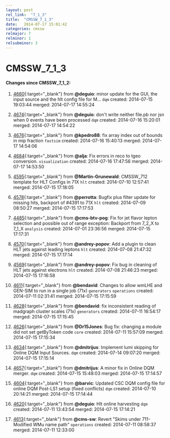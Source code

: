 ```yaml
---
layout: post
rel_link:  "7_1_3"
title:  "CMSSW_7_1_3"
date:   2014-07-17 15:01:42
categories: cmssw
relmajor: 7
relminor: 1
relsubminor: 3
---
```


# CMSSW_7_1_3
#### Changes since CMSSW_7_1_2:

1. [4660](http://github.com/cms-sw/cmssw/pull/4660){:target="_blank"}  from **@deguio**: minor update for the GUI, the input source and the hlt config file for M... `dqm`  created: 2014-07-15 19:03:44 merged: 2014-07-17 14:55:24

2. [4674](http://github.com/cms-sw/cmssw/pull/4674){:target="_blank"}  from **@deguio**: don't write neither file.pb nor jsn when 0 events have been processed `dqm`  created: 2014-07-16 15:20:01 merged: 2014-07-17 14:54:22

3. [4676](http://github.com/cms-sw/cmssw/pull/4676){:target="_blank"}  from **@kpedro88**: fix array index out of bounds in mip fraction `fastsim`  created: 2014-07-16 15:40:13 merged: 2014-07-17 14:54:06

4. [4684](http://github.com/cms-sw/cmssw/pull/4684){:target="_blank"}  from **@alja**: Fix errors in reco to tgeo conversion. `visualization`  created: 2014-07-16 17:47:56 merged: 2014-07-17 14:53:50

5. [4595](http://github.com/cms-sw/cmssw/pull/4595){:target="_blank"}  from **@Martin-Grunewald**: CMSSW_712 template for HLT Configs in 71X `hlt`  created: 2014-07-10 12:57:41 merged: 2014-07-15 17:18:05

6. [4578](http://github.com/cms-sw/cmssw/pull/4578){:target="_blank"}  from **@perrotta**: Bugfix plus filter update for missing hits, backport of #4391 to 71X `hlt`  created: 2014-07-09 08:50:27 merged: 2014-07-15 17:17:53

7. [4485](http://github.com/cms-sw/cmssw/pull/4485){:target="_blank"}  from **@cms-btv-pog**: Fix for jet flavor lepton selection and possible out of range exception: Backport from 7_2_X to 7_1_X `analysis`  created: 2014-07-01 23:36:56 merged: 2014-07-15 17:17:31

8. [4570](http://github.com/cms-sw/cmssw/pull/4570){:target="_blank"}  from **@andrey-popov**: Add a plugin to clean HLT jets against leading leptons `hlt`  created: 2014-07-08 21:47:32 merged: 2014-07-15 17:17:14

9. [4569](http://github.com/cms-sw/cmssw/pull/4569){:target="_blank"}  from **@andrey-popov**: Fix bug in cleaning of HLT jets against electrons `hlt`  created: 2014-07-08 21:46:23 merged: 2014-07-15 17:16:58

10. [4611](http://github.com/cms-sw/cmssw/pull/4611){:target="_blank"}  from **@bendavid**: Changes to allow wmLHE and GEN-SIM to run in a single job (71x) `generators`  `operations`  created: 2014-07-11 02:31:41 merged: 2014-07-15 17:15:59

11. [4628](http://github.com/cms-sw/cmssw/pull/4628){:target="_blank"}  from **@bendavid**: fix inconsistent reading of madgraph cluster scales (71x) `generators`  created: 2014-07-11 16:54:17 merged: 2014-07-15 17:15:45

12. [4626](http://github.com/cms-sw/cmssw/pull/4626){:target="_blank"}  from **@Dr15Jones**: Bug fix: changing a module did not set getByToken code `core`  created: 2014-07-11 15:57:09 merged: 2014-07-15 17:15:34

13. [4634](http://github.com/cms-sw/cmssw/pull/4634){:target="_blank"}  from **@dmitrijus**: Implement lumi skipping for Online DQM Input Sources. `dqm`  created: 2014-07-14 09:07:20 merged: 2014-07-15 17:15:14

14. [4657](http://github.com/cms-sw/cmssw/pull/4657){:target="_blank"}  from **@dmitrijus**: A minor fix in Online DQM merger. `dqm`  created: 2014-07-15 15:48:03 merged: 2014-07-15 17:14:57

15. [4604](http://github.com/cms-sw/cmssw/pull/4604){:target="_blank"}  from **@barvic**: Updated CSC DQM config file for online DQM Post-LS1 setup (fixed conflicts) `dqm`  created: 2014-07-10 20:14:21 merged: 2014-07-15 17:14:44

16. [4620](http://github.com/cms-sw/cmssw/pull/4620){:target="_blank"}  from **@deguio**: Hlt online harvesting `dqm`  created: 2014-07-11 13:43:54 merged: 2014-07-15 17:14:21

17. [4613](http://github.com/cms-sw/cmssw/pull/4613){:target="_blank"}  from **@cms-sw**: Revert "Skims under 711-Modified WMu name path" `operations`  created: 2014-07-11 08:58:37 merged: 2014-07-11 12:33:00
